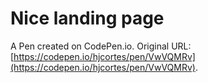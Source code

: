 # Nice landing page

A Pen created on CodePen.io. Original URL: [https://codepen.io/hjcortes/pen/VwVQMRv](https://codepen.io/hjcortes/pen/VwVQMRv).

